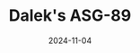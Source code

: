 ---
title: Dalek's ASG-89
date: 2024-11-04

weapon: 
-
    attachment: Optic
    item: Kepler Microflex 
-
    attachment: Muzzle
    item: Full Choke
-
    attachment: Barrel
    item: CHF Barrel
-
    attachment: Underbarrel
    item: Ranger Foregrip
-
    attachment: Magazine
    item: Extended Mag II
-
    attachment: Stock  
    item: Light Stock
-
    attachment: Laser  
    item: Steady Aim Laser
-
    attachment: Fire Mods  
    item: Rapid Fire 

tags: weaponBuild
---